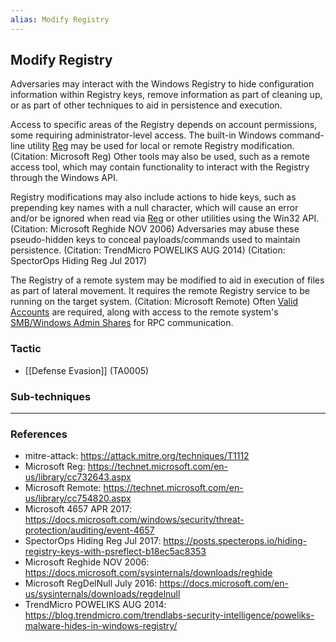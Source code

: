 ```yaml
---
alias: Modify Registry
---
```


## Modify Registry

Adversaries may interact with the Windows Registry to hide configuration information within Registry keys, remove information as part of cleaning up, or as part of other techniques to aid in persistence and execution.

Access to specific areas of the Registry depends on account permissions, some requiring administrator-level access. The built-in Windows command-line utility [Reg](https://attack.mitre.org/software/S0075) may be used for local or remote Registry modification. (Citation: Microsoft Reg) Other tools may also be used, such as a remote access tool, which may contain functionality to interact with the Registry through the Windows API.

Registry modifications may also include actions to hide keys, such as prepending key names with a null character, which will cause an error and/or be ignored when read via [Reg](https://attack.mitre.org/software/S0075) or other utilities using the Win32 API. (Citation: Microsoft Reghide NOV 2006) Adversaries may abuse these pseudo-hidden keys to conceal payloads/commands used to maintain persistence. (Citation: TrendMicro POWELIKS AUG 2014) (Citation: SpectorOps Hiding Reg Jul 2017)

The Registry of a remote system may be modified to aid in execution of files as part of lateral movement. It requires the remote Registry service to be running on the target system. (Citation: Microsoft Remote) Often [Valid Accounts](https://attack.mitre.org/techniques/T1078) are required, along with access to the remote system's [SMB/Windows Admin Shares](https://attack.mitre.org/techniques/T1021/002) for RPC communication.


### Tactic

- [[Defense Evasion]] (TA0005)

### Sub-techniques


---
### References

- mitre-attack: https://attack.mitre.org/techniques/T1112
- Microsoft Reg: https://technet.microsoft.com/en-us/library/cc732643.aspx
- Microsoft Remote: https://technet.microsoft.com/en-us/library/cc754820.aspx
- Microsoft 4657 APR 2017: https://docs.microsoft.com/windows/security/threat-protection/auditing/event-4657
- SpectorOps Hiding Reg Jul 2017: https://posts.specterops.io/hiding-registry-keys-with-psreflect-b18ec5ac8353
- Microsoft Reghide NOV 2006: https://docs.microsoft.com/sysinternals/downloads/reghide
- Microsoft RegDelNull July 2016: https://docs.microsoft.com/en-us/sysinternals/downloads/regdelnull
- TrendMicro POWELIKS AUG 2014: https://blog.trendmicro.com/trendlabs-security-intelligence/poweliks-malware-hides-in-windows-registry/

